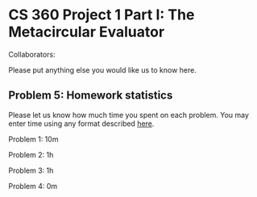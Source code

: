 # CS 360 Project 1 Part I: The Metacircular Evaluator

Collaborators:

Please put anything else you would like us to know here.

## Problem 5: Homework statistics

Please let us know how much time you spent on each problem. You may enter time using any format described [here](https://github.com/wroberts/pytimeparse).

Problem 1: 10m

Problem 2: 1h

Problem 3: 1h

Problem 4: 0m
